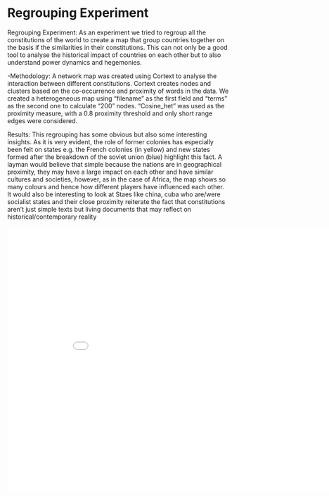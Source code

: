 # Regrouping Experiment 

Regrouping Experiment:
As an experiment we tried to regroup all the constitutions of the world to create a map that group countries together on the basis if the similarities in their constitutions. This can not only be a good tool to analyse the historical impact of countries on each other but to also understand power dynamics and hegemonies. 

-Methodology: 
A network map was created using Cortext to analyse the interaction between different constitutions.  Cortext creates nodes and clusters based on the co-occurrence and proximity of words in the data. We created a heterogeneous map using “filename” as the first field and “terms” as the second one to calculate “200” nodes. “Cosine_het” was used as the proximity measure, with a 0.8 proximity threshold and only short range edges were considered. 

Results: 
This regrouping has some obvious but also some interesting insights. As it is very evident, the role of former colonies has especially been felt on states e.g. the French colonies (in yellow) and new states formed after the breakdown of the soviet union (blue) highlight this fact. A layman would believe that simple because the nations are in geographical proximity, they may have a large impact on each other and have similar cultures and societies, however, as in the case of Africa, the map shows so many colours and hence how different players have influenced each other. It would also be interesting to look at Staes like china, cuba who are/were socialist states and their close proximity reiterate the fact that constitutions aren’t just simple texts but living documents that may reflect on historical/contemporary reality

<iframe src="/constitutionproject-1/assets/images/GraphComplete.txt" frameborder="0" width="900" height="600" allowfullscreen></iframe>
